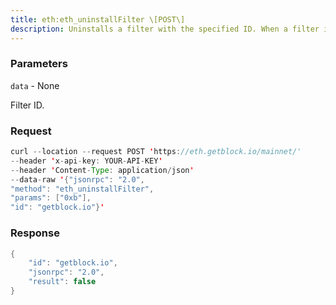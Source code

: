 ```yaml
---
title: eth:eth_uninstallFilter \[POST\]
description: Uninstalls a filter with the specified ID. When a filter is no longerrequired, call this method.Filters time out when not requested by eth_getFilterChanges oreth_getFilterLogs for 10 minutes.
---
```


### Parameters


`data` - None

Filter ID.

### Request

``` java
curl --location --request POST 'https://eth.getblock.io/mainnet/' 
--header 'x-api-key: YOUR-API-KEY' 
--header 'Content-Type: application/json' 
--data-raw '{"jsonrpc": "2.0",
"method": "eth_uninstallFilter",
"params": ["0xb"],
"id": "getblock.io"}'
```

###  Response

``` java
{
    "id": "getblock.io",
    "jsonrpc": "2.0",
    "result": false
}
```

